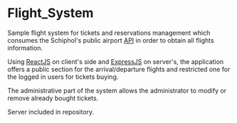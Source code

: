 # Flight_System
Sample flight system for tickets and reservations management which consumes the Schiphol's public airport [API](https://www.schiphol.nl/en/developer-center/) in order to obtain all flights information.

Using [ReactJS](https://reactjs.org/) on client's side and [ExpressJS](https://expressjs.com/) on server's, the application offers a public section for the arrival/departure flights and restricted one for the logged in users for tickets buying.

The administrative part of the system allows the administrator to modify or remove already bought tickets.

Server included in repository.